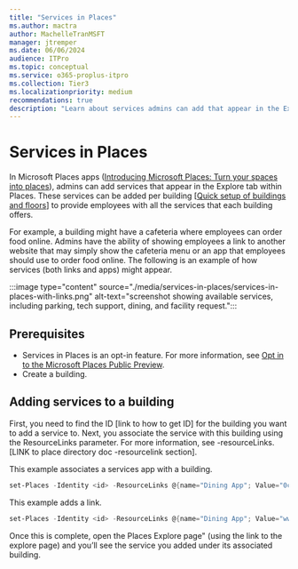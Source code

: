 ```yaml
---
title: "Services in Places"
ms.author: mactra
author: MachelleTranMSFT
manager: jtremper
ms.date: 06/06/2024
audience: ITPro
ms.topic: conceptual
ms.service: o365-proplus-itpro
ms.collection: Tier3
ms.localizationpriority: medium
recommendations: true
description: "Learn about services admins can add that appear in the Explore tab within Microsoft Places."
---
```

# Services in Places

In Microsoft Places apps ([Introducing Microsoft Places: Turn your spaces into places](https://www.microsoft.com/en-us/microsoft-365/blog/2022/10/12/introducing-microsoft-places-turn-your-spaces-into-places/)), admins can add services that appear in the Explore tab within Places. These services can be added per building [[Quick setup of buildings and floors](get-started/quick-setup-buildings-floors.md)] to provide employees with all the services that each building offers.

For example, a building might have a cafeteria where employees can order food online. Admins have the ability of showing employees a link to another website that may simply show the cafeteria menu or an app that employees should use to order food online. The following is an example of how services (both links and apps) might appear.

:::image type="content" source="./media/services-in-places/services-in-places-with-links.png" alt-text="screenshot showing available services, including parking, tech support, dining, and facility request.":::

## Prerequisites

- Services in Places is an opt-in feature. For more information, see [Opt in to the Microsoft Places Public Preview](opt-in-places-preview.md).
- Create a building.

## Adding services to a building

First, you need to find the ID [link to how to get ID] for the building you want to add a service to. Next, you associate the service with this building using the ResourceLinks parameter. For more information, see -resourceLinks. [LINK to place directory doc -resourcelink section].

This example associates a services app with a building.

```powershell
set-Places -Identity <id> -ResourceLinks @{name="Dining App"; Value="0c7c95a9-b1e2-4725-9a25-793e4205739d"; type="MetaosApp”}
```

This example adds a link.

```powershell
set-Places -Identity <id> -ResourceLinks @{name="Dining App"; Value="www.contoso.sharepoint.com/diningMenu"; type="urlLink”} 
```

Once this is complete, open the Places Explore page" (using the link to the explore page) and you’ll see the service you added under its associated building.
